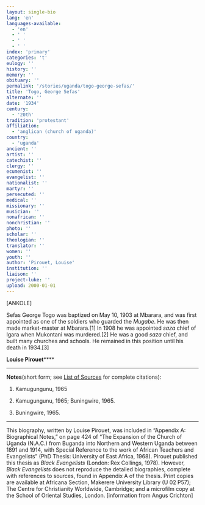 ```yaml
---
layout: single-bio
lang: 'en'
languages-available:
  - 'en'
  - ' '
  - ' '
  - ' '
index: 'primary'
categories: 't'
eulogy: ''
history: ''
memory: ''
obituary: ''
permalink: '/stories/uganda/togo-george-sefas/'
title: 'Togo, George Sefas'
alternate: ''
date: '1934'
century:
  - '20th'
tradition: 'protestant'
affiliation:
  - 'anglican (church of uganda)'
country:
  - 'uganda'
ancient: ''
artist: ''
catechist: ''
clergy: ''
ecumenist: ''
evangelist: ''
nationalist: ''
martyr: ''
persecuted: ''
medical: ''
missionary: ''
musician: ''
nonafrican: ''
nonchristian: ''
photo: ''
scholar: ''
theologian: ''
translator: ''
women: ''
youth: ''
author: 'Pirouet, Louise'
institution: ''
liaison: ''
project-luke: ''
upload: 2000-01-01
---
```



[ANKOLE]

Sefas George Togo was baptized on May 10, 1903 at Mbarara,  and was first appointed as one of the soldiers who guarded the *Mugabe*.  He was then made market-master at Mbarara.[1] In 1908 he was appointed *saza* chief of Igara when Mukontani was murdered.[2] He was a good *saza* chief,  and built many churches and schools. He remained in this position until his  death in 1934.[3]

**Louise Pirouet******

---

**Notes**(short  form; see [List of  Sources](Pirouet_AppendixA_Sources.html) for complete citations):
1. Kamugungunu, 1965

2. Kamugungunu, 1965; Buningwire, 1965.

3. Buningwire, 1965.

---

This biography, written by Louise Pirouet, was included in &ldquo;Appendix A: Biographical Notes,&rdquo;  on page 424 of &ldquo;The Expansion  of the Church of Uganda (N.A.C.) from Buganda into Northern and Western Uganda  between 1891 and 1914, with Special Reference to the work of African Teachers  and Evangelists&rdquo; (PhD Thesis: University of East Africa, 1968). Pirouet  published this thesis as *Black Evangelists* (London: Rex Collings,  1978). However, *Black  Evangelists* does not reproduce the detailed biographies, complete with  references to sources, found in Appendix A of the thesis. Print copies are  available at Africana Section, Makerere University Library (U 02 P57); The Centre for Christianity  Worldwide, Cambridge; and a microfilm copy at the School of Oriental Studies,  London. [information from Angus Crichton]